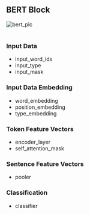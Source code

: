 ## BERT Block

![bert_pic](https://user-images.githubusercontent.com/60456487/96491374-1e177d80-127d-11eb-930b-fb16414cb363.png)
#

### Input Data
- input_word_ids
- input_type
- input_mask

### Input Data Embedding
- word_embedding
- position_embedding
- type_embedding

### Token Feature Vectors
- encoder_layer
- self_attention_mask

### Sentence Feature Vectors
- pooler

### Classification
- classifier
